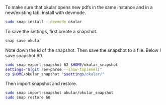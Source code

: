 To make sure that okular opens new pdfs in the same instance and in a new/existing tab, install with devmode.

```bash
sudo snap install --devmode okular
```

To save the settings, first create a snapshot.

```bash
snap save okular
```

Note down the id of the snapshot. Then save the snapshot to a file. Below I save snapshot 60.

```bash
sudo snap export-snapshot 62 $HOME/okular_snapshot
settings="$(git rev-parse --show-toplevel)"
cp $HOME/okular_snapshot "$settings/okular/"
```

Then import snapshot and restore.

```bash
sudo snap import-snapshot okular/okular_snapshot
sudo snap restore 60
```
